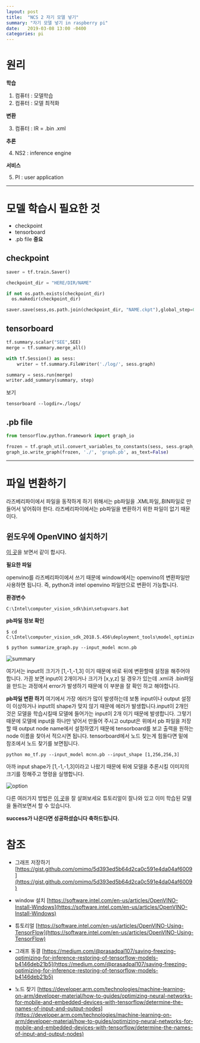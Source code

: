 ```yaml
---
layout: post
title:  "NCS 2 자기 모델 넣기"
summary: "자기 모델 넣기 in raspberry pi"
date:   2019-03-08 13:00 -0400
categories: pi
---
```


# 원리

**학습**

1. 컴퓨터 : 모델학습
2. 컴퓨터 : 모델 최적화

**변환**

3. 컴퓨터 : IR = .bin .xml

**추론**

4. NS2 : inference engine

**서비스**

5. PI : user application

---

# 모델 학습시 필요한 것
- checkpoint
- tensorboard
- .pb file **중요**


## checkpoint

```python
saver = tf.train.Saver()

checkpoint_dir = "HERE/DIR/NAME"

if not os.path.exists(checkpoint_dir)
  os.makedir(checkpoint_dir)

saver.save(sess,os.path.join(checkpoint_dir, "NAME.ckpt"),global_step=0)
```

## tensorboard

```python
tf.summary.scalar("SEE",SEE)
merge = tf.summary.merge_all()

with tf.Session() as sess:
    writer = tf.summary.FileWriter('./log/', sess.graph)

summary = sess.run(merge)
writer.add_summary(summary, step)
```

보기

```
tensorboard --logdir=./logs/
```

## .pb file

```python
from tensorflow.python.framework import graph_io

frozen = tf.graph_util.convert_variables_to_constants(sess, sess.graph_def, ["output_node_name"])
graph_io.write_graph(frozen, './', 'graph.pb', as_text=False)
```

---

# 파일 변환하기

라즈베리파이에서 파일을 동작하게 하기 위해서는 pb파일을 .XML파일,.BIN파일로 만들어서 넣어줘야 한다. 라즈베리파이에서는 pb파일을 변환하기 위한 파일이 없기 때문이다.

## 윈도우에 OpenVINO 설치하기

[이 곳](https://software.intel.com/en-us/articles/OpenVINO-Install-Windows)을 보면서 같이 합시다.

**필요한 파일**

openvino를 라즈베리파이에서 쓰기 때문에 window에서는 openvino의 변환파일만 사용하면 됩니다. 즉, python과 intel openvino 파일만으로 변환이 가능합니다.

**환경변수**

```
C:\Intel\computer_vision_sdk\bin\setupvars.bat
```

**pb파일 정보 확인**

```
$ cd C:\Intel\computer_vision_sdk_2018.5.456\deployment_tools\model_optimizer\mo\utils

$ python summarize_graph.py --input_model mcnn.pb
```



![summary](https://github.com/jjeamin/jjeamin.github.io/raw/master/_posts/post_img/intel/summary.PNG)



여기서는 input의 크기가 [1,-1,-1,3] 이기 때문에 바로 뒤에 변환할때 설정을 해주어야 합니다. 가끔 보면 input이 2개이거나 크기가 [x,y,z] 일 경우가 있는데 .xml과 .bin파일을 만드는 과정에서 error가 발생하기 때문에 이 부분을 잘 확인 하고 해야합니다.

**pb파일 변환 하기**
여기에서 가장 에러가 많이 발생하는데 보통 input이나 output 설정이 이상하거나 input의 shape가 맞지 않기 때문에 에러가 발생합니다.input이 2개인 것은 모델을 학습시킬때 모델에 들어가는 input이 2개 이기 때문에 발생합니다. 그렇기 때문에 모델에 input을 하나만 넣어서 만들어 주시고 output은 위에서 pb 파일을 저장할 때 output node name에서 설정하였기 때문에 tensorboard를 보고 출력을 원하는 node 이름을 찾아서 적으시면 됩니다. tensorboard에서 노드 찾는게 힘들다면 밑에 참조에서 노드 찾기를 보면됩니다.

```
python mo_tf.py --input_model mcnn.pb --input_shape [1,256,256,3]
```

아까 input shape가 [1,-1,-1,3]이라고 나왔기 때문에 뒤에 모델을 추론시킬 이미지의 크기를 정해주고 명령을 실행합니다.



![option](https://github.com/jjeamin/jjeamin.github.io/raw/master/_posts/post_img/intel/option.PNG)



다른 여러가지 방법은 [이 곳](https://software.intel.com/en-us/articles/OpenVINO-Using-TensorFlow)을 잘 살펴보세요 튜토리얼이 잘나와 있고 이미 학습된 모델을 돌려보면서 할 수 있습니다.

**success가 나온다면 성공하셨습니다 축하드립니다.**

# 참조
- 그래프 저장하기
[https://gist.github.com/omimo/5d393ed5b64d2ca0c591e4da04af6009](https://gist.github.com/omimo/5d393ed5b64d2ca0c591e4da04af6009)

- window 설치
[https://software.intel.com/en-us/articles/OpenVINO-Install-Windows](https://software.intel.com/en-us/articles/OpenVINO-Install-Windows)

- 튜토리얼
[https://software.intel.com/en-us/articles/OpenVINO-Using-TensorFlow](https://software.intel.com/en-us/articles/OpenVINO-Using-TensorFlow)

- 그래프 동결
[https://medium.com/@prasadpal107/saving-freezing-optimizing-for-inference-restoring-of-tensorflow-models-b4146deb21b5](https://medium.com/@prasadpal107/saving-freezing-optimizing-for-inference-restoring-of-tensorflow-models-b4146deb21b5)

- 노드 찾기
[https://developer.arm.com/technologies/machine-learning-on-arm/developer-material/how-to-guides/optimizing-neural-networks-for-mobile-and-embedded-devices-with-tensorflow/determine-the-names-of-input-and-output-nodes](https://developer.arm.com/technologies/machine-learning-on-arm/developer-material/how-to-guides/optimizing-neural-networks-for-mobile-and-embedded-devices-with-tensorflow/determine-the-names-of-input-and-output-nodes)
